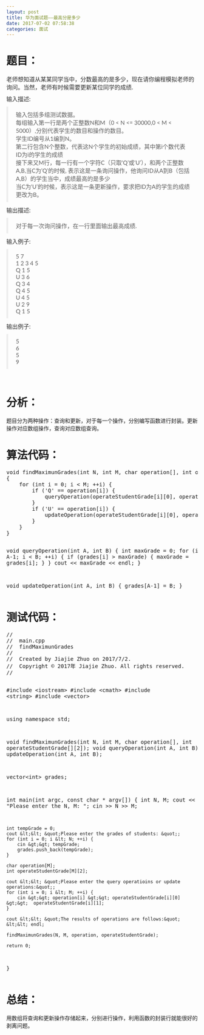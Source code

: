 ```yaml
---
layout: post
title: 华为面试题——最高分是多少
date: 2017-07-02 07:58:38
categories: 面试
---
```



<h1>题目：</h1>
<p></p>
<p style="margin-top:0px; margin-bottom:10px; color:rgb(46,46,46); font-family:&quot;Microsoft YaHei&quot;,宋体,Lato,&quot;Helvetica Neue&quot;,Helvetica,Arial,sans-serif; font-size:15px">
老师想知道从某某同学当中，分数最高的是多少，现在请你编程模拟老师的询问。当然，老师有时候需要更新某位同学的成绩.</p>
<p style="margin-top:0px; margin-bottom:10px; color:rgb(46,46,46); font-family:&quot;Microsoft YaHei&quot;,宋体,Lato,&quot;Helvetica Neue&quot;,Helvetica,Arial,sans-serif; font-size:15px">
<span style="">输入描述:</span></p>
<blockquote style="padding:10px 20px; margin:0px 0px 10px; font-size:15px; border-left:5px solid rgb(238,238,238); color:rgb(94,94,94); font-family:&quot;Microsoft YaHei&quot;,宋体,Lato,&quot;Helvetica Neue&quot;,Helvetica,Arial,sans-serif">
<p style="margin-top:0px; margin-bottom:0px">输入包括多组测试数据。<br style="">
每组输入第一行是两个正整数N和M（0 &lt; N &lt;= 30000,0 &lt; M &lt; 5000）,分别代表学生的数目和操作的数目。<br style="">
学生ID编号从1编到N。<br style="">
第二行包含N个整数，代表这N个学生的初始成绩，其中第i个数代表ID为i的学生的成绩<br style="">
接下来又M行，每一行有一个字符C（只取‘Q’或‘U’），和两个正整数A,B,当C为’Q’的时候, 表示这是一条询问操作，他询问ID从A到B（包括A,B）的学生当中，成绩最高的是多少<br style="">
当C为‘U’的时候，表示这是一条更新操作，要求把ID为A的学生的成绩更改为B。</p>
</blockquote>
<p style="margin-top:0px; margin-bottom:10px; color:rgb(46,46,46); font-family:&quot;Microsoft YaHei&quot;,宋体,Lato,&quot;Helvetica Neue&quot;,Helvetica,Arial,sans-serif; font-size:15px">
<span style="">输出描述:</span></p>
<blockquote style="padding:10px 20px; margin:0px 0px 10px; font-size:15px; border-left:5px solid rgb(238,238,238); color:rgb(94,94,94); font-family:&quot;Microsoft YaHei&quot;,宋体,Lato,&quot;Helvetica Neue&quot;,Helvetica,Arial,sans-serif">
<p style="margin-top:0px; margin-bottom:0px">对于每一次询问操作，在一行里面输出最高成绩.</p>
</blockquote>
<p style="margin-top:0px; margin-bottom:10px; color:rgb(46,46,46); font-family:&quot;Microsoft YaHei&quot;,宋体,Lato,&quot;Helvetica Neue&quot;,Helvetica,Arial,sans-serif; font-size:15px">
<span style="">输入例子:</span></p>
<blockquote style="padding:10px 20px; margin:0px 0px 10px; font-size:15px; border-left:5px solid rgb(238,238,238); color:rgb(94,94,94); font-family:&quot;Microsoft YaHei&quot;,宋体,Lato,&quot;Helvetica Neue&quot;,Helvetica,Arial,sans-serif">
<p style="margin-top:0px; margin-bottom:0px">5 7<br style="">
1 2 3 4 5<br style="">
Q 1 5<br style="">
U 3 6<br style="">
Q 3 4<br style="">
Q 4 5<br style="">
U 4 5<br style="">
U 2 9<br style="">
Q 1 5</p>
</blockquote>
<p style="margin-top:0px; margin-bottom:10px; color:rgb(46,46,46); font-family:&quot;Microsoft YaHei&quot;,宋体,Lato,&quot;Helvetica Neue&quot;,Helvetica,Arial,sans-serif; font-size:15px">
<span style="">输出例子:</span></p>
<blockquote style="padding:10px 20px; margin:0px 0px 10px; font-size:15px; border-left:5px solid rgb(238,238,238); color:rgb(94,94,94); font-family:&quot;Microsoft YaHei&quot;,宋体,Lato,&quot;Helvetica Neue&quot;,Helvetica,Arial,sans-serif">
<p style="margin-top:0px; margin-bottom:0px">5<br style="">
6<br style="">
5<br style="">
9</p>
</blockquote>
<br>
<h1>分析：</h1>
<p>题目分为两种操作：查询和更新，对于每一个操作，分别编写函数进行封装。更新操作对应数组操作，查询对应数组查询。</p>
<h1>算法代码：</h1>
<p><pre code_snippet_id="2467552" snippet_file_name="blog_20170702_1_6211593"  name="code" class="cpp">void findMaximunGrades(int N, int M, char operation[], int operateStudentGrade[][2])
{
    for (int i = 0; i &lt; M; ++i) {
        if ('Q' == operation[i]) {
            queryOperation(operateStudentGrade[i][0], operateStudentGrade[i][1]);
        }
        if ('U' == operation[i]) {
            updateOperation(operateStudentGrade[i][0], operateStudentGrade[i][1]);
        }
    }
}

void queryOperation(int A, int B)
{
    int maxGrade = 0;
    for (int i = A-1; i &lt; B; ++i) {
        if (grades[i] &gt; maxGrade) {
            maxGrade = grades[i];
        }
    }
    cout &lt;&lt; maxGrade &lt;&lt; endl;
}

void updateOperation(int A, int B)
{
    grades[A-1] = B;
}</pre></p>
<h1>测试代码：</h1>
<p><pre code_snippet_id="2467552" snippet_file_name="blog_20170702_2_7148901"  name="code" class="cpp">//
//  main.cpp
//  findMaximunGrades
//
//  Created by Jiajie Zhuo on 2017/7/2.
//  Copyright &copy; 2017年 Jiajie Zhuo. All rights reserved.
//

#include &lt;iostream&gt;
#include &lt;cmath&gt;
#include &lt;string&gt;
#include &lt;vector&gt;

using namespace std;

void findMaximunGrades(int N, int M, char operation[], int operateStudentGrade[][2]);
void queryOperation(int A, int B);
void updateOperation(int A, int B);

vector&lt;int&gt; grades;

int main(int argc, const char * argv[]) {
    int N, M;
    cout &lt;&lt; &quot;Please enter the N, M: &quot;;
    cin &gt;&gt; N &gt;&gt; M;
    
    int tempGrade = 0;
    cout &lt;&lt; &quot;Please enter the grades of students: &quot;;
    for (int i = 0; i &lt; N; ++i) {
        cin &gt;&gt; tempGrade;
        grades.push_back(tempGrade);
    }
    
    char operation[M];
    int operateStudentGrade[M][2];
    
    cout &lt;&lt; &quot;Please enter the query operatioins or update operations:&quot;;
    for (int i = 0; i &lt; M; ++i) {
        cin &gt;&gt; operation[i] &gt;&gt; operateStudentGrade[i][0] &gt;&gt;  operateStudentGrade[i][1];
    }
    
    cout &lt;&lt; &quot;The results of operations are follows:&quot; &lt;&lt; endl;
    
    findMaximunGrades(N, M, operation, operateStudentGrade);
    
    return 0;
}</pre></p>
<h1>总结：</h1>
<p></p>
<p>用数组将查询和更新操作存储起来，分别进行操作，利用函数的封装行就能很好的剥离问题。</p>
